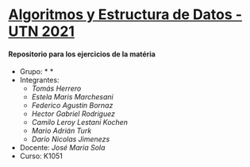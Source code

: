 
# <ins>**Algoritmos y Estructura de Datos - UTN 2021**</ins>

#### Repositorio para los ejercicios de la matéria

* Grupo: * *
* Integrantes:
    * *Tomás Herrero*
    * *Estela Maris Marchesani*
    * *Federico Agustin Bornaz*
    * *Hector Gabriel Rodriguez*
    * *Camilo Leroy Lestani Kochen*
    * *Mario Adrián Turk*
    * *Dario Nicolas Jimenezs*
* Docente: *José Maria Sola*
* Curso: K1051
